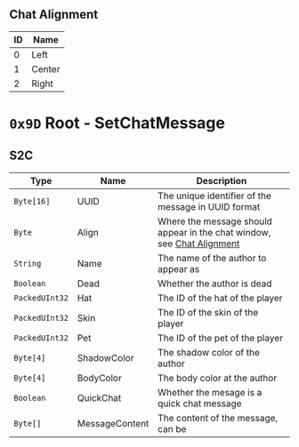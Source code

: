 ## Chat Alignment
| ID | Name |
|----|------|
| 0 | Left |
| 1 | Center |
| 2 | Right |

# `0x9D` Root - SetChatMessage

## S2C
| Type | Name | Description |
|------|------|-------------|
| `Byte[16]` | UUID | The unique identifier of the message in UUID format |
| `Byte` | Align | Where the message should appear in the chat window, see [Chat Alignment](#chat-alignment) |
| `String` | Name | The name of the author to appear as |
| `Boolean` | Dead | Whether the author is dead |
| `PackedUInt32` | Hat | The ID of the hat of the player |
| `PackedUInt32` | Skin | The ID of the skin of the player |
| `PackedUInt32` | Pet | The ID of the pet of the player |
| `Byte[4]` | ShadowColor | The shadow color of the author |
| `Byte[4]` | BodyColor | The body color at the author |
| `Boolean` | QuickChat | Whether the mesage is a quick chat message |
| `Byte[]` | MessageContent | The content of the message, can be  |